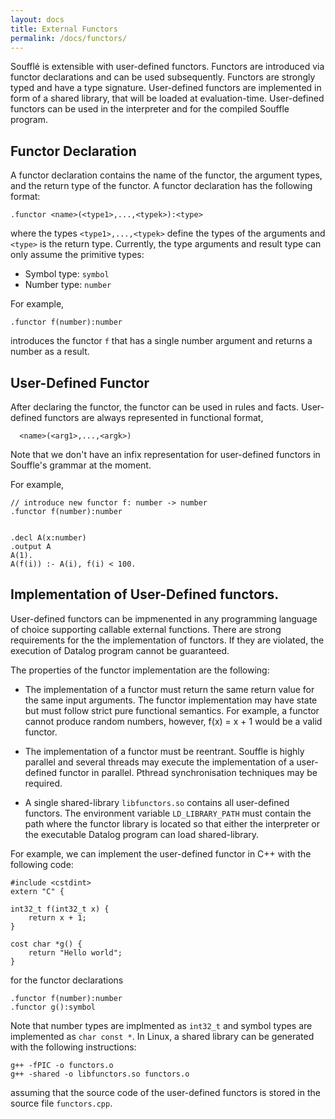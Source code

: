 ```yaml
---
layout: docs
title: External Functors
permalink: /docs/functors/
---
```


Soufflé is extensible with user-defined functors. Functors are 
introduced via functor declarations and can be used subsequently.
Functors are strongly typed and have a type signature. User-defined
functors are implemented in form of a shared library, that will 
be loaded at evaluation-time. User-defined functors can be 
used in the interpreter and for the compiled Souffle program. 

## Functor Declaration 
A functor declaration contains
the name of the functor, the argument types, and the return type 
of the functor. A functor declaration has the following
format:
```
.functor <name>(<type1>,...,<typek>):<type>
```
where the types  ```<type1>,...,<typek>``` define the types 
of the arguments and ```<type>``` is the return type. Currently,
the type arguments and result type can only assume the primitive types:
* Symbol type: `symbol`
* Number type: `number`

For example, 
```
.functor f(number):number
```
introduces the functor `f` that has a single number argument and 
returns a number as a result.

## User-Defined Functor 

After declaring the functor, the functor can be used in rules and facts. 
User-defined functors are always represented in functional format, 
```
  <name>(<arg1>,...,<argk>)
```
Note that we don't have an infix representation for user-defined functors
in Souffle's grammar at the moment. 

For example,

```
// introduce new functor f: number -> number
.functor f(number):number


.decl A(x:number) 
.output A
A(1). 
A(f(i)) :- A(i), f(i) < 100.
```

## Implementation of User-Defined functors.

User-defined functors can be impmenented in any programming language of choice supporting callable external functions. 
There are strong requirements for the the implementation of functors. 
If they are violated, the execution of Datalog program cannot be guaranteed. 

The properties of the functor implementation are the following:

 * The implementation of a functor must return the same return value for the same input arguments. The functor implementation may have state but must follow strict pure functional semantics. For example, a functor cannot produce random numbers, however, f(x) = x + 1 would be a valid functor. 

 * The implementation of a functor must be reentrant. Souffle is highly parallel and several threads may execute the implementation of a user-defined functor in parallel. Pthread synchronisation techniques may be required.

 * A single shared-library `libfunctors.so` contains all user-defined functors.    The environment variable `LD_LIBRARY_PATH` must contain the path where the functor library is located so that either the interpreter or the executable Datalog program can load shared-library.

For example, we can implement the user-defined functor in C++ with the following code:

```
#include <cstdint>
extern "C" {

int32_t f(int32_t x) {
    return x + 1;
}

cost char *g() {
    return "Hello world";
}
```

for the functor declarations 
```
.functor f(number):number
.functor g():symbol
```

Note that number types are implmented as ```int32_t``` and symbol types are implemented as ```char const *```. In Linux, a shared library can be generated with
the following instructions:
```
g++ -fPIC -o functors.o 
g++ -shared -o libfunctors.so functors.o 
```
assuming that the source code of the user-defined functors is stored in the source file ```functors.cpp```.
